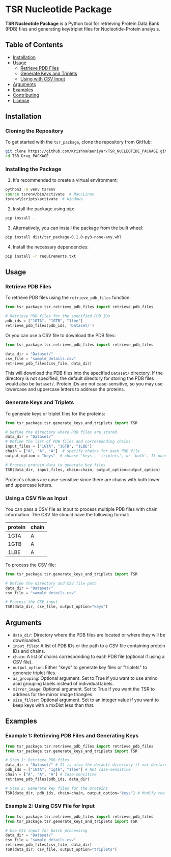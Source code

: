 # TSR Nucleotide Package

**TSR Nucleotide Package** is a Python tool for retrieving Protein Data Bank (PDB) files and generating key/triplet files for Nucleotide-Protein analysis.

## Table of Contents
- [Installation](#installation)
- [Usage](#usage)
  - [Retrieve PDB Files](#retrieve-pdb-files)
  - [Generate Keys and Triplets](#generate-keys-and-triplets)
  - [Using with CSV Input](#using-with-csv-input)
- [Arguments](#arguments)
- [Examples](#examples)
- [Contributing](#contributing)
- [License](#license)

## Installation

### Cloning the Repository

To get started with the `tsr_package`, clone the repository from GitHub:

```bash
git clone https://github.com/KrishnaRauniyar/TSR_NUCLEOTIDE_PACKAGE.git
cd TSR_Drug_PACKAGE
```

### Installing the Package
1. It's recommended to create a virtual environment:

```bash
python3 -m venv tsrenv
source tsrenv/bin/activate  # Mac/Linux
tsrenv\Scripts\activate  # Windows
```

2. Install the package using pip:

```bash
pip install .
```

3. Alternatively, you can install the package from the built wheel:

```bash
pip install dist/tsr_package-0.1.0-py3-none-any.whl
```

4. Install the necessary dependencies:

```bash
pip install -r requirements.txt
```

## Usage
### Retrieve PDB Files
To retrieve PDB files using the `retrieve_pdb_files` function:

```python
from tsr_package.tsr.retrieve_pdb_files import retrieve_pdb_files

# Retrieve PDB files for the specified PDB IDs
pdb_ids = ["1GTA", "1GTB", "1lbe"]
retrieve_pdb_files(pdb_ids, 'Dataset/')
```
Or you can use a CSV file to download the PDB files:
```python
from tsr_package.tsr.retrieve_pdb_files import retrieve_pdb_files

data_dir = "Dataset/"
csv_file = "sample_details.csv"
retrieve_pdb_files(csv_file, data_dir)
```

This will download the PDB files into the specified `Dataset/` directory. If the directory is not specified, the default directory for storing the PDB files would also be `Dataset/`.
Protein IDs are not case-sensitive, so you may use lowercase and uppercase letters to address the proteins.

### Generate Keys and Triplets
To generate keys or triplet files for the proteins:

```python
from tsr_package.tsr.generate_keys_and_triplets import TSR

# Define the directory where PDB files are stored
data_dir = "Dataset/"
# Define the list of PDB files and corresponding chains
input_files = ["1GTA", "1GTB", "1LBE"]
chain = ["A", "A", "A"]  # specify chains for each PDB file
output_option = "keys"  # choose 'keys', 'triplets', or 'both'. If none, the function will generate both.

# Process protein data to generate key files
TSR(data_dir, input_files, chain=chain, output_option=output_option)
```
Protein's chains are case-sensitive since there are chains with both lower and uppercase letters.

### Using a CSV file as Input
You can pass a CSV file as input to process multiple PDB files with chain information. The CSV file should have the following format:

|protein         |chain        |
|----------------|-------------|
|1GTA            |A            |
|1GTB            |A            |
|1LBE            |A            |

To process the CSV file:

```python
from tsr_package.tsr.generate_keys_and_triplets import TSR

# Define the directory and CSV file path
data_dir = "Dataset/"
csv_file = "sample_details.csv"

# Process the CSV input
TSR(data_dir, csv_file, output_option="keys")
```

## Arguments
- `data_dir`: Directory where the PDB files are located or where they will be downloaded.
- `input_files`: A list of PDB IDs or the path to a CSV file containing protein IDs and chains.
- `chain`: A list of chains corresponding to each PDB file (optional if using a CSV file).
- `output_option`: Either "keys" to generate key files or "triplets" to generate triplet files.
- `aa_grouping`: Optional argument. Set to True if you want to use amino acid grouping labels instead of individual labels.
- `mirror_image`: Optional argument. Set to True if you want the TSR to address for the mirror image triangles.
- `size_filter`: Optional argument. Set to an integer value if you want to keep keys with a mxDist less than that.

## Examples
### Example 1: Retrieving PDB Files and Generating Keys

```python
from tsr_package.tsr.retrieve_pdb_files import retrieve_pdb_files
from tsr_package.tsr.generate_keys_and_triplets import TSR

# Step 1: Retrieve PDB files
data_dir = "Dataset/" # It is also the default directory if not declared
pdb_ids = ["1GTA", "1gtb", "1lbe"] # Not case-sensitive
chain = ["A", "A", "A"] # Case-sensitive
retrieve_pdb_files(pdb_ids, data_dir)

# Step 2: Generate key files for the proteins
TSR(data_dir, pdb_ids, chain=chain, output_option="keys") # Modify the output option as desired
```

### Example 2: Using CSV File for Input

```python
from tsr_package.tsr.retrieve_pdb_files import retrieve_pdb_files
from tsr_package.tsr.generate_keys_and_triplets import TSR

# Use CSV input for batch processing
data_dir = "Dataset/"
csv_file = "sample_details.csv"
retrieve_pdb_files(csv_file, data_dir)
TSR(data_dir, csv_file, output_option="triplets")
```
